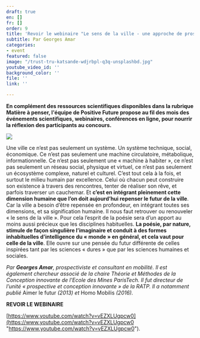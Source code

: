 ```yaml
---
draft: true
en: []
fr: []
order: 9
title: 'Revoir le webinaire "Le sens de la ville - une approche de prospective poétique" '
subtitle: Par Georges Amar
categories:
- event
featured: false
image: "/trust-tru-katsande-wdjrbpl-q3q-unsplashbd.jpg"
youtube_video_id: ''
background_color: ''
file: ''
link: ''

---
```

**En complément des ressources scientifiques disponibles dans la rubrique Matière à penser, l'équipe de Positive Future propose au fil des mois des événements scientifiques, webinaires, conférences en ligne, pour nourrir la réflexion des participants au concours.**

![](/webinaire_17mai_fr.png)

Une ville ce n’est pas seulement un système. Un système technique, social, économique. Ce n’est pas seulement une machine circulatoire, métabolique, informationnelle. Ce n’est pas seulement une « machine à habiter », ce n’est pas seulement un réseau social, physique et virtuel, ce n’est pas seulement un écosystème complexe, naturel et culturel. C’est tout cela à la fois, et surtout le milieu humain par excellence. Celui où chacun peut construire son existence à travers des rencontres, tenter de réaliser son rêve, et parfois traverser un cauchemar. Et **c’est en intégrant pleinement cette dimension humaine que l’on doit aujourd’hui repenser le futur de la ville**. Car la ville a besoin d’être repensée en profondeur, en intégrant toutes ses dimensions, et sa signification humaine. Il nous faut retrouver ou renouveler « le sens de la ville ». Pour cela l’esprit de la poésie sera d’un apport au moins aussi précieux que les disciplines habituelles. **La poésie, par nature, stimule de façon singulière l’imaginaire et conduit à des formes inhabituelles d’intelligence du « monde » en général, et cela vaut pour celle de la ville**. Elle ouvre sur une pensée du futur différente de celles inspirées tant par les sciences « dures » que par les sciences humaines et sociales.

_Par **Georges Amar**, prospectiviste et consultant en mobilité. Il est également chercheur associé de la chaire Théorie et Méthodes de la Conception innovante de l'Ecole des Mines ParisTech. Il fut directeur de l’unité « prospective et conception innovante » de la RATP. Il a notamment publié_ Aimer le futur _(2013) et_ Homo Mobilis _(2016)._

**REVOIR LE WEBINAIRE**

[https://www.youtube.com/watch?v=vEZXLUgpcw0](https://www.youtube.com/watch?v=vEZXLUgpcw0 "https://www.youtube.com/watch?v=vEZXLUgpcw0").